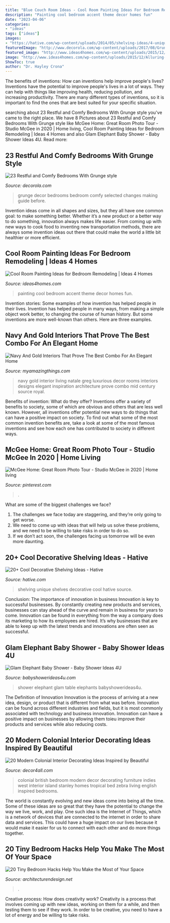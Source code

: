 ```yaml
---
title: "Blue Couch Room Ideas - Cool Room Painting Ideas For Bedroom Remodeling"
description: "Painting cool bedroom accent theme decor homes fun"
date: "2023-04-06"
categories:
- "ideas"
tags: ["ideas"]
images:
- "https://hative.com/wp-content/uploads/2014/05/shelving-ideas/4-unique-shelves-ideas.jpg"
featuredImage: "http://www.decorola.com/wp-content/uploads/2017/08/Grunge-Style-bedroom-decor-8.jpg"
featured_image: "http://www.ideas4homes.com/wp-content/uploads/2015/12/Alluring-White-Flower-Accent-Picture-Decor-in-Cool-Room-Painting-Ideas-with-Cute-WallSelve.jpg"
image: "http://www.ideas4homes.com/wp-content/uploads/2015/12/Alluring-White-Flower-Accent-Picture-Decor-in-Cool-Room-Painting-Ideas-with-Cute-WallSelve.jpg"
ShowToc: true
author: "Dr. Hayley Crona"
---
```



The benefits of inventions: How can inventions help improve people's lives?
Inventions have the potential to improve people's lives in a lot of ways. They can help with things like improving health, reducing pollution, and increasing productivity. There are many different types of inventions, so it is important to find the ones that are best suited for your specific situation.

	

		
searching about 23 Restful and Comfy Bedrooms With Grunge style you've came to the right place. We have 8 Pictures about 23 Restful and Comfy Bedrooms With Grunge style like McGee Home: Great Room Photo Tour - Studio McGee in 2020 | Home living, Cool Room Painting Ideas for Bedroom Remodeling | Ideas 4 Homes and also Glam Elephant Baby Shower - Baby Shower Ideas 4U. Read more:
		
    
## 23 Restful And Comfy Bedrooms With Grunge Style

<img loading=lazy src="http://www.decorola.com/wp-content/uploads/2017/08/Grunge-Style-bedroom-decor-8.jpg" onerror="this.onerror=null;this.src='https://tse2.mm.bing.net/th?id=OIP.x4tGRhp4tyY-1S0ytECONQHaJ4&amp;pid=15.1';" alt="23 Restful and Comfy Bedrooms With Grunge style">

_Source: decorola.com_

>grunge decor bedrooms bedroom comfy selected changes making guide before. 

	

Invention ideas come in all shapes and sizes, but they all have one common goal: to make something better. Whether it’s a new product or a better way to do something, innovation always makes life easier. From coming up with new ways to cook food to inventing new transportation methods, there are always some invention ideas out there that could make the world a little bit healthier or more efficient.

    
## Cool Room Painting Ideas For Bedroom Remodeling | Ideas 4 Homes

<img loading=lazy src="http://www.ideas4homes.com/wp-content/uploads/2015/12/Alluring-White-Flower-Accent-Picture-Decor-in-Cool-Room-Painting-Ideas-with-Cute-WallSelve.jpg" onerror="this.onerror=null;this.src='https://tse4.mm.bing.net/th?id=OIP.LKGa0QfEquPrAlwizkEnbAHaFj&amp;pid=15.1';" alt="Cool Room Painting Ideas for Bedroom Remodeling | Ideas 4 Homes">

_Source: ideas4homes.com_

>painting cool bedroom accent theme decor homes fun. 

	

Invention stories: Some examples of how invention has helped people in their lives.
Invention has helped people in many ways, from making a simple object work better, to changing the course of human history. But some inventions are more well-known than others. Here are three examples.

    
## Navy And Gold Interiors That Prove The Best Combo For An Elegant Home

<img loading=lazy src="https://myamazingthings.com/wp-content/uploads/2017/10/navy-gold-interior-12-.jpg" onerror="this.onerror=null;this.src='https://tse4.mm.bing.net/th?id=OIP.00QOHlg7Vb_FuM_HIr57eQHaJ3&amp;pid=15.1';" alt="Navy And Gold Interiors That Prove The Best Combo For An Elegant Home">

_Source: myamazingthings.com_

>navy gold interior living natale greg luxurious decor rooms interiors designs elegant inspiration architecture prove combo mid century source royal. 

	

Benefits of invention: What do they offer?
Inventions offer a variety of benefits to society, some of which are obvious and others that are less well known. However, all inventions offer potential new ways to do things that can have a positive impact on society. To find out what some of the most common invention benefits are, take a look at some of the most famous inventions and see how each one has contributed to society in different ways.

    
## McGee Home: Great Room Photo Tour - Studio McGee In 2020 | Home Living

<img loading=lazy src="https://i.pinimg.com/736x/03/71/99/037199d32930c33e105ed854c99289c5.jpg" onerror="this.onerror=null;this.src='https://tse3.mm.bing.net/th?id=OIP.ciuj5bE2722X8-gewyhMSQHaLF&amp;pid=15.1';" alt="McGee Home: Great Room Photo Tour - Studio McGee in 2020 | Home living">

_Source: pinterest.com_

>. 

	

What are some of the biggest challenges we face?
1. The challenges we face today are staggering, and they’re only going to get worse.
2. We need to come up with ideas that will help us solve these problems, and we need to be willing to take risks in order to do so.
3. If we don’t act soon, the challenges facing us tomorrow will be even more daunting.

    
## 20+ Cool Decorative Shelving Ideas - Hative

<img loading=lazy src="https://hative.com/wp-content/uploads/2014/05/shelving-ideas/4-unique-shelves-ideas.jpg" onerror="this.onerror=null;this.src='https://tse3.mm.bing.net/th?id=OIP.cr-kSBtxpn0a0KKdZxe5MwHaH5&amp;pid=15.1';" alt="20+ Cool Decorative Shelving Ideas - Hative">

_Source: hative.com_

>shelving unique shelves decorative cool hative source. 

	

Conclusion: The importance of innovation in business
Innovation is key to successful businesses. By constantly creating new products and services, businesses can stay ahead of the curve and remain in business for years to come. Innovation can be found in everything from the way a company does its marketing to how its employees are hired. It’s why businesses that are able to keep up with the latest trends and innovations are often seen as successful.

    
## Glam Elephant Baby Shower - Baby Shower Ideas 4U

<img loading=lazy src="https://babyshowerideas4u.com/wp-content/uploads/2016/03/Baby-Shower-Elephants-Dessert-Table-7.jpg" onerror="this.onerror=null;this.src='https://tse2.mm.bing.net/th?id=OIP.Gr8vz_c_k86o017ZoHZrjgHaJ4&amp;pid=15.1';" alt="Glam Elephant Baby Shower - Baby Shower Ideas 4U">

_Source: babyshowerideas4u.com_

>shower elephant glam table elephants babyshowerideas4u. 

	

The Definition of Innovation
Innovation is the process of arriving at a new idea, design, or product that is different from what was before. Innovation can be found across different industries and fields, but it is most commonly associated with technology and business innovation. Innovation can have a positive impact on businesses by allowing them toieu improve their products and services while also reducing costs.

    
## 20 Modern Colonial Interior Decorating Ideas Inspired By Beautiful

<img loading=lazy src="https://decor4all.com/wp-content/uploads/2014/08/colonial-homes-bedroom-decorating-ideas-8.jpg" onerror="this.onerror=null;this.src='https://tse1.mm.bing.net/th?id=OIP.xBUUIpX4CTNGRqWaVwIIBgHaJ3&amp;pid=15.1';" alt="20 Modern Colonial Interior Decorating Ideas Inspired by Beautiful">

_Source: decor4all.com_

>colonial british bedroom modern decor decorating furniture indies west interior island stanley homes tropical bed zebra living english inspired bedrooms. 

	

The world is constantly evolving and new ideas come into being all the time. Some of these ideas are so great that they have the potential to change the way we live, work, and play. One such idea is the Internet of Things, which is a network of devices that are connected to the internet in order to share data and services. This could have a huge impact on our lives because it would make it easier for us to connect with each other and do more things together.

    
## 20 Tiny Bedroom Hacks Help You Make The Most Of Your Space

<img loading=lazy src="https://cdn.architecturendesign.net/wp-content/uploads/2014/09/brilliant-ideas-for-tiny-bedroom-3.jpg" onerror="this.onerror=null;this.src='https://tse3.mm.bing.net/th?id=OIP.NwGbqJJzj9FTGxzvawxOUgHaKu&amp;pid=15.1';" alt="20 Tiny Bedroom Hacks Help You Make the Most of Your Space">

_Source: architecturendesign.net_

>. 

	

Creative process: How does creativity work?
Creativity is a process that involves coming up with new ideas, working on them for a while, and then testing them to see if they work. In order to be creative, you need to have a lot of energy and be willing to take risks.

